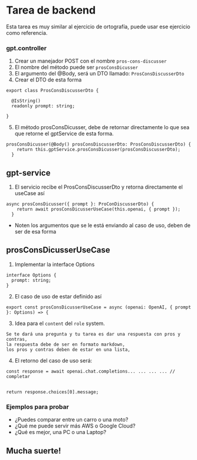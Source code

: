# Tarea de backend
Esta tarea es muy similar al ejercicio de ortografía, puede usar ese ejercicio como referencia.


### gpt.controller

1. Crear un manejador POST con el nombre ```pros-cons-discusser```
2. El nombre del método puede ser ```prosConsDicusser```
3. El argumento del @Body, será un DTO llamado: ```ProsConsDiscusserDto```
4. Crear el DTO de esta forma
```
export class ProsConsDiscusserDto {

  @IsString()
  readonly prompt: string;
  
}
```
5. El método prosConsDicusser, debe de retornar directamente lo que sea que retorne el gptService de esta forma.
```
prosConsDicusser(@Body() prosConsDiscusserDto: ProsConsDiscusserDto) {
    return this.gptService.prosConsDicusser(prosConsDiscusserDto);
  }
```

## gpt-service
1. El servicio recibe el ProsConsDiscusserDto y retorna directamente el useCase así
```
async prosConsDicusser({ prompt }: ProConDiscusserDto) {
    return await prosConsDicusserUseCase(this.openai, { prompt });
  }
```
* Noten los argumentos que se le está enviando al caso de uso, deben de ser de esa forma

## prosConsDicusserUseCase

1. Implementar la interface Options
```
interface Options {
  prompt: string;
}
```
2. El caso de uso de estar definido así
```
export const prosConsDicusserUseCase = async (openai: OpenAI, { prompt }: Options) => {
```

3. Idea para el ```content``` del ```role``` system.
```
Se te dará una pregunta y tu tarea es dar una respuesta con pros y contras,
la respuesta debe de ser en formato markdown,
los pros y contras deben de estar en una lista,
```

4. El retorno del caso de uso será:
```
const response = await openai.chat.completions... ... ... ... // completar


return response.choices[0].message;
```

### Ejemplos para probar

* ¿Puedes comparar entre un carro o una moto?
* ¿Qué me puede servir más AWS o Google Cloud?
* ¿Qué es mejor, una PC o una Laptop?
 



## Mucha suerte!